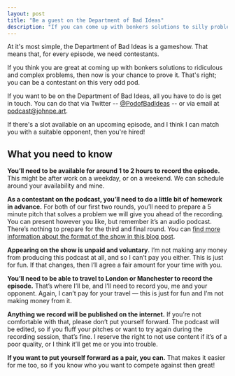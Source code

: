 ```yaml
---
layout: post
title: "Be a guest on the Department of Bad Ideas"
description: "If you can come up with bonkers solutions to silly problems, then you can be a guest on the Department of Bad Ideas."
---
```


At it's most simple, the Department of Bad Ideas is a gameshow. That means that, for every episode, we need contestants. 

If you think you are great at coming up with bonkers solutions to ridiculous and complex problems, then now is your chance to prove it. That's right; you can be a contestant on this very odd pod. 

If you want to be on the Department of Bad Ideas, all you have to do is get in touch. You can do that via Twitter -- [@PodofBadldeas](https:/www.twitter.com/podofbadideas) -- or via email at [podcast&#64;johnpe.art](mailto:podcast&#64;johnpe.art). 

If there's a slot available on an upcoming episode, and I think I can match you with a suitable opponent, then you're hired! 

## What you need to know

**You’ll need to be available for around 1 to 2 hours to record the episode.** This might be after work on a weekday, or on a weekend. We can schedule around your availability and mine.

**As a contestant on the podcast, you’ll need to do a little bit of homework in advance.** For both of our first two rounds, you’ll need to prepare a 5 minute pitch that solves a problem we will give you ahead of the recording. You can present however you like, but remember it’s an audio podcast. There’s nothing to prepare for the third and final round. You can [find more information about the format of the show in this blog post](/2019/01/30/introducing-department-of-bad-ideas/).

**Appearing on the show is unpaid and voluntary**. I’m not making any money from producing this podcast at all, and so I can’t pay you either. This is just for fun. If that changes, then I’ll agree a fair amount for your time with you.

**You’ll need to be able to travel to London or Manchester to record the episode.** That’s where I’ll be, and I’ll need to record you, me and your opponent. Again, I can’t pay for your travel — this is just for fun and I’m not making money from it.

**Anything we record will be published on the internet.** If you’re not comfortable with that, please don’t put yourself forward. The podcast will be edited, so if you fluff your pitches or want to try again during the recording session, that’s fine. I reserve the right to not use content if it’s of a poor quality, or I think it’ll get me or you into trouble.

**If you want to put yourself forward as a pair, you can.** That makes it easier for me too, so if you know who you want to compete against then great!